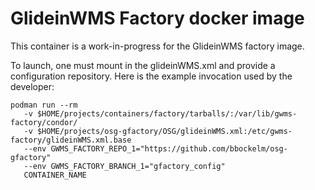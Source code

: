 
# GlideinWMS Factory docker image

This container is a work-in-progress for the GlideinWMS factory image.

To launch, one must mount in the glideinWMS.xml and provide a configuration
repository.  Here is the example invocation used by the developer:

```
podman run --rm
   -v $HOME/projects/containers/factory/tarballs/:/var/lib/gwms-factory/condor/
   -v $HOME/projects/osg-gfactory/OSG/glideinWMS.xml:/etc/gwms-factory/glideinWMS.xml.base
   --env GWMS_FACTORY_REPO_1="https://github.com/bbockelm/osg-gfactory"
   --env GWMS_FACTORY_BRANCH_1="gfactory_config"
   CONTAINER_NAME
```

